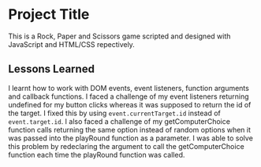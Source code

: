 # Project Title

This is a Rock, Paper and Scissors game scripted and designed with JavaScript and HTML/CSS repectively.

## Lessons Learned

I learnt how to work with DOM events, event listeners, function arguments and callback functions. I faced a challenge of my event listeners returning undefined for my button clicks whereas it was supposed to return the id of the target. I fixed this by using `event.currentTarget.id` instead of `event.target.id`. I also faced a challenge of my getComputerChoice function calls returning the same option instead of random options when it was passed into the playRound function as a parameter. I was able to solve this problem by redeclaring the argument to call the getComputerChoice function each time the playRound function was called.
